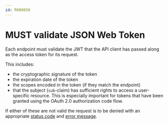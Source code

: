 ```yaml
---
id: R000050
---
```


# MUST validate JSON Web Token

Each endpoint must validate the JWT that the API client has passed along as the access token for its request.

This includes:

- the cryptographic signature of the token
- the expiration date of the token
- the scopes encoded in the token (if they match the endpoint)
- that the subject (`sub`-claim) has sufficient rights to access a user-specific resource. This is especially important for tokens that have been granted using the OAuth 2.0 authorization code flow.

If either of these are not valid the request is to be denied with an appropriate [status code](../../010_HTTP/030_Status-codes/index.md) and [error message](../../040_Errors/010_Error-handling/index.md).
